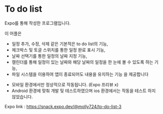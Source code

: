 #  To do list
Expo를 통해 작성한 프로그램입니다.

이 어플은 
* 일정 추가, 수정, 삭제 같은 기본적은 to do list의 기능,
* 체크박스 및 토글 스위치를 통한 일정 완료 표시 기능,
* 날짜 선택기를 통한 일정의 날짜 지정 기능,
* 캘린더를 통해 일정이 있는 날짜와 해당 날짜의 일정을 한 눈에 볼 수 있도록 하는 기능,
* 파일 시스템을 이용하여 앱이 종료되어도 내용을 유지하는 기능
을 제공합니다


- 모바일 환경에서만 정상적으로 작동됩니다. (Expo 프리뷰 x)
- Android 환경에 맞춰 개발 및 테스트하였으며 ios 환경에서는 작동을 테스트 하지 않았습니다.

Expo link : https://snack.expo.dev/@molly724/to-do-list-3
